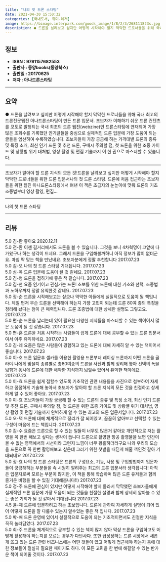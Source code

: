 ```yaml
---
title: "나의 첫 드론 스타팅"
date: 2021-04-30 15:50:32
categories: [국내도서, 취미-레저]
image: https://bimage.interpark.com/goods_image/1/8/2/3/268111823s.jpg
description: ● 드론을 날려보고 싶지만 어떻게 시작해야 할지 막막한 드로너들을 위해 국내 최고의 드론전문웹진 아나드론스타팅이 만든 드론 입문서. 초보자가 이해하기 쉬운 드론 컨텐츠를 모토로 발행되는 국내 최초의 드론 웹진(webzine)인 드론스타팅에 연재되어 가장 많은 조회수를 기록했던 인기글들
---
```


## **정보**

- **ISBN : 9791157682553**
- **출판사 : 동양books(동양북스)**
- **출판일 : 20170625**
- **저자 : 아나드론스타팅**

------



## **요약**

●  드론을 날려보고 싶지만 어떻게 시작해야 할지 막막한 드로너들을 위해 국내 최고의 드론전문웹진 아나드론스타팅이 만든 드론 입문서. 초보자가 이해하기 쉬운 드론 컨텐츠를 모토로 발행되는 국내 최초의 드론 웹진(webzine)인 드론스타팅에 연재되어 가장 많은 조회수를 기록했던 인기글들을 중심으로 실제적인 드론 입문에 가장 도움이 되는 글들을 엄선하여 수록하였습니다. 초보자들이 가장 궁금해 하는 가격대별 드론의 종류 및 특징 소개, 최신 인기 드론 및 추천 드론, 구매시 주의할 점, 첫 드론을 위한 조종 가이드 및 상황별 위기 대처법, 영상 촬영 및 편집 기술까지 이 한 권으로 마스터할 수 있습니다.

------

초보자가 알아야 할 드론 지식의 모든 것!드론을 날려보고 싶지만 어떻게 시작해야 할지 막막한 드로너들을 위한 드론 입문서나의 첫 드론 스타팅. 드론에 처음 접근하는 초보자들을 위한 웹진 아나드론스타팅에서 펴낸 이 책은 초급자의 눈높이에 맞춰 드론의 기초 조종법부터 영상 촬영, 편집... 

------


나의 첫 드론 스타팅 

------


## **리뷰** 

5.0 김-란 좋아요 2020.12.11 <br/>5.0 전-환 이젠 길거리에서도 드론을 볼 수 있습니다. 그것을 보니 4차혁명이 코앞에 다가왔구나 하는 생각이 드네요. 그래서 드론을 구입해볼까하니 아직 정보가 많이 없더군요. 마침 딱 맞는 책을 만났네요. 초보자분에게 정말 추천합니다 2017.07.23 <br/>5.0 김-오 나의 첫 드론 스타팅 기대됩니다. 2017.07.23 <br/>5.0 심-옥 드론 입문에 도움이 될 것 같네요. 2017.07.23 <br/>5.0 김-형 드론을 접하기에 좋은 책 같습니다. 2017.07.23 <br/>5.0 김-현 요즘 인기이고 관심가는 드론! 초보를 위한 드론에 대한 기초와 선택, 조종법과 노하우까지 정말 유익한것 같네요. 2017.07.23 <br/>5.0 정-순 드론을 시작해보고는 싶으나 막막한 이들에게 실질적으로 도움이 될 책입니다. 제일 먼저 무슨 드론을 선택해야 하는지 가장 고민이 되는데 드론 80여 종의 특징을 정리해 놨다는 점이 큰 매력입니다. 드론 조종법에 대한 상세한 설명도 그렇고요. 2017.07.23 <br/>5.0 편-순 드론을 날리는데 있어 필요한 다양한 지식들을 마스터할 수 있는 책이어서 많은 도움이 될 것 같습니다. 2017.07.23 <br/>5.0 편-훈 드론을 처음 시작하는 사람들이 쉽게 드론에 대해 공부할 수 있는 드론 입문서여서 아주 유익하네요. 2017.07.23 <br/>5.0 김-례 요즘은 많은 사람들이 경험하고 있는 드론에 대해 자세히 알 수 있는 책이어서 좋습니다. 2017.07.23 <br/>5.0 이-호 드론 입문후 셀카를 이용한 촬영용 드론부터 레이싱 드론까지 어떤 드론을 골라야 나에게 맞을지 종류별로 총80여종의 드론을 사진과 함께 정리해 놓아 선택의 폭을 넓힘과 동시에 드론에 대한 해박한 지식까지 넓힐수 있어서 유익한 책이에요. 2017.07.23 <br/>5.0 이-효 드론을 쉽게 접할수 있도록 기초적인 관련 내용들을 사진으로 첨부하여 자세하고 꼼꼼하게 기술해 놓아서 초보자가 알아야 할 드론 지식의 모든 것을 친절하고 상세하게 알 수 있어 좋아요. 2017.07.23 <br/>5.0 이-효 초보자들이 가장 궁금해 할 수 있는 드론의 종류 및 특징 소개, 최신 인기 드론 및 추천 드론, 구매시 주의할 점, 첫 드론을 위한 조종 가이드 및 상황별 위기 대처법, 영상 촬영 및 편집 기술까지 완벽하게 알 수 있는 최고의 드론 입문서입니다. 2017.07.23 <br/>5.0 오-택 드론에 대헤 체계적으로 정리가 잘 되어있고, 꼼꼼히 알아보고 선택할 수 있는 구성이 마음에 드는 책입니다. 2017.07.23 <br/>5.0 김-수 요즘은 드론으로 할 수 있는 일들이 너무도 많은거 같아요 개인적으로 저는 촬영을 꼭 한번 해보고 싶다는 생각이 듭니다 드론으로 촬영한 항공 촬영물을 보면 인간이 볼 수 없는 영역에서의 시선이라 그런지 느낌이 너무 황홀하더라구요 나와 우리의 모습을 드론으로 꼭 한번 촬영해보고 싶은데 그러기 위한 첫발을 내딛게 해줄 책인것 같아 기대되네요 2017.07.23 <br/>5.0 정-효 나의 첫 드론 스타팅은 드론의 구성요소, 기능, 사용 및 구입방법까지 입문자들이 궁금해하는 부분들을 속 시원히 알려주는 최고의 드론 입문서라 생각됩니다! 아직은 입문자로써 모르는 부분이 많지만, 이 책을 통해 학습하며 많은 드론 유저들과 함께 즐거운 비행을 할 수 있길 기대해봅니다!!) 2017.07.23 <br/>5.0 정-주 드론에 관심이 있지만 어떻게 시작해야 할지 몰라서 막막했던 초보자들에게 실제적인 드론 입문에 가장 도움이 되는 것들을 친절한 설명과 함께 상세히 알아볼 수 있는 좋은 기회가 될 것 같아서 기대됩니다 2017.07.23 <br/>4.5 윤-제 드론에 입문하려고 하는 초보입니다. 드론에 관하여 자세하게 설명이 되어 있어 어떻게 드론을 잘 다룰수 있는지 알수있는 좋은 책 입니다. 2017.07.23 <br/>5.0 박-배 드론 운영에 있어서 실질적으로 도움이 되는 기초적이면서도 친절한 지식을 꾹꾹 눌러담았다. 2017.07.23 <br/>5.0 최-주 드론을 체계적으로 공부할 수 있는 책이 많지 않아 막상 드론을 구입하고도 어떻게 활용해야 하는지를 모르는 경우가 다반사다. 또한 급성장하는 드론 시장에서 새롭게 뜨고 있는 드론 관련 비즈니스에는 어떤 것들이 있고 어떻게 접근해야 하는지 등에 대한 정보들이 절실히 필요한 때이기도 하다. 이 모든 고민을 한 번에 해결할 수 있는 반가운 책이 되어줄 것이다. 2017.07.23 <br/>